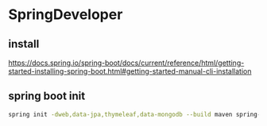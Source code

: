 # SpringDeveloper

## install
https://docs.spring.io/spring-boot/docs/current/reference/html/getting-started-installing-spring-boot.html#getting-started-manual-cli-installation

## spring boot init
```bash
spring init -dweb,data-jpa,thymeleaf,data-mongodb --build maven spring-boot-journal --force
```
